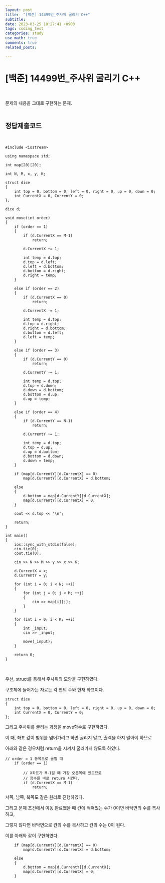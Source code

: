 ```yaml
---
layout: post
title:  "[백준] 14499번_주사위 굴리기 C++"
subtitle:   
date: 2023-03-25 10:27:41 +0900
tags: coding_test
categories: study
use_math: true
comments: true
related_posts:

---
```


# [백준] 14499번_주사위 굴리기 C++<br/>
<br/>

문제의 내용을 그대로 구현하는 문제.<br/>
<br/>

## 정답제출코드<br/>
<br/>

```
#include <iostream>

using namespace std;

int map[20][20];

int N, M, x, y, K;

struct dice
{
    int top = 0, bottom = 0, left = 0, right = 0, up = 0, down = 0;
    int CurrentX = 0, CurrentY = 0;
};

dice d;

void move(int order)
{
    if (order == 1)
    {
        if (d.CurrentX == M-1)
            return;
        
        d.CurrentX += 1;

        int temp = d.top;
        d.top = d.left;
        d.left = d.bottom;
        d.bottom = d.right;
        d.right = temp;
    }

    else if (order == 2)
    {
        if (d.CurrentX == 0)
            return;
        
        d.CurrentX -= 1;

        int temp = d.top;
        d.top = d.right;
        d.right = d.bottom;
        d.bottom = d.left;
        d.left = temp;
    }

    else if (order == 3)
    {
        if (d.CurrentY == 0)
            return;
        
        d.CurrentY -= 1;

        int temp = d.top;
        d.top = d.down;
        d.down = d.bottom;
        d.bottom = d.up;
        d.up = temp;
    }

    else if (order == 4)
    {
        if (d.CurrentY == N-1)
            return;
        
        d.CurrentY += 1;

        int temp = d.top;
        d.top = d.up;
        d.up = d.bottom;
        d.bottom = d.down;
        d.down = temp;
    }

    if (map[d.CurrentY][d.CurrentX] == 0)
        map[d.CurrentY][d.CurrentX] = d.bottom;
    
    else
    {
        d.bottom = map[d.CurrentY][d.CurrentX];
        map[d.CurrentY][d.CurrentX] = 0;
    }

    cout << d.top << '\n';

    return;
}

int main()
{
    ios::sync_with_stdio(false);
    cin.tie(0);
    cout.tie(0);

    cin >> N >> M >> y >> x >> K;

    d.CurrentX = x;
    d.CurrentY = y;

    for (int i = 0; i < N; ++i)
    {
        for (int j = 0; j < M; ++j)
        {
            cin >> map[i][j];
        }
    }

    for (int i = 0; i < K; ++i)
    {
        int _input;
        cin >> _input;

        move(_input);   
    }

    return 0;
}
```
<br/>

우선, struct를 통해서 주사위의 모양을 구현하였다.<br/>

구조체에 들어가는 자료는 각 면의 수와 현재 좌표이다.<br/>

```
struct dice
{
    int top = 0, bottom = 0, left = 0, right = 0, up = 0, down = 0;
    int CurrentX = 0, CurrentY = 0;
};
```

그리고 주사위를 굴리는 과정을 move함수로 구현하였다.<br/>

이 때, 좌표 값이 범위를 넘어가려고 하면 굴리지 말고, 출력을 하지 말아야 하므로<br/>

아래와 같은 경우처럼 return을 시켜서 굴러가지 않도록 하였다.<br/>

```
// order = 1 동쪽으로 굴릴 때 
    if (order == 1)

        // X좌표가 M-1일 때 가장 오른쪽에 있으므로
        // 함수를 바로 return 시킨다.
        if (d.CurrentX == M-1)
            return;
```

서쪽, 남쪽, 북쪽도 같은 원리로 진행하였다.<br/>

그리고 문제 조건에서 이동 완료했을 때 칸에 적혀있는 수가 0이면 바닥면의 수를 복사하고,<br/>

그렇지 않다면 바닥면으로 칸의 수를 복사하고 칸의 수는 0이 된다.<br/>

이를 아래와 같이 구현하였다.<br/>

```
    if (map[d.CurrentY][d.CurrentX] == 0)
        map[d.CurrentY][d.CurrentX] = d.bottom;
    
    else
    {
        d.bottom = map[d.CurrentY][d.CurrentX];
        map[d.CurrentY][d.CurrentX] = 0;
    }
```
